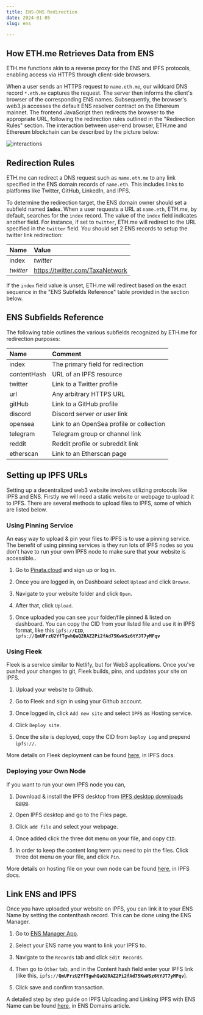 ```yaml
---
title: ENS-DNS Redirection
date: 2024-01-05
slug: ens

---
```

## How ETH.me Retrieves Data from ENS

ETH.me functions akin to a reverse proxy for the ENS and IPFS protocols, enabling access via HTTPS through client-side browsers.

When a user sends an HTTPS request to `name.eth.me`, our wildcard DNS record `*.eth.me` captures the request. The server then informs the client's browser of the corresponding ENS names. Subsequently, the browser's web3.js accesses the default ENS resolver contract on the Ethereum mainnet. The frontend JavaScript then redirects the browser to the appropriate URL, following the redirection rules outlined in the "Redirection Rules" section. The interaction between user-end browser, ETH.me and Ethereum blockchain can be described by the picture below:

![interactions](ens-1.png)

## Redirection Rules

ETH.me can redirect a DNS request such as `name.eth.me` to any link specified in the ENS domain records of `name.eth`. This includes links to platforms like Twitter, GitHub, LinkedIn, and IPFS.

To determine the redirection target, the ENS domain owner should set a subfield named **`index`**. When a user requests a URL at `name.eth`, ETH.me, by default, searches for the `index` record. The value of the `index` field indicates another field. For instance, if set to `twitter`, ETH.me will redirect to the URL specified in the `twitter` field. You should set 2 ENS records to setup the twitter link redirection:

| Name         | Value               |
|:----------------|:-------------------------|
| index        | *twitter* |
| *twitter*    | https://twitter.com/TaxaNetwork |

If the `index` field value is unset, ETH.me will redirect based on the exact sequence in the "ENS Subfields Reference" table provided in the section below.

## ENS Subfields Reference

The following table outlines the various subfields recognized by ETH.me for redirection purposes:

| Name         | Comment               |
|:----------------|:-------------------------|
| index        | The primary field for redirection |
| contentHash  | URL of an IPFS resource |
| twitter      | Link to a Twitter profile |
| url          | Any arbitrary HTTPS URL |
| gitHub       | Link to a GitHub profile |
| discord      | Discord server or user link |
| opensea      | Link to an OpenSea profile or collection |
| telegram     | Telegram group or channel link |
| reddit       | Reddit profile or subreddit link |
| etherscan    | Link to an Etherscan page |

## Setting up IPFS URLs
Setting up a decentralized web3 website involves utilizing protocols like IPFS and ENS. Firstly we will need a static website or webpage to upload it to IPFS. There are several methods to upload files to IPFS, some of which are listed below.

### Using Pinning Service
An easy way to upload & pin your files to IPFS is to use a pinning service. The benefit of using pinning services is they run lots of IPFS nodes so you don't have to run your own IPFS node to make sure that your website is accessible.. 

1. Go to [Pinata.cloud](https://pinata.cloud/) and sign up or log in.

2. Once you are logged in, on Dashboard select `Upload` and click `Browse`.

3. Navigate to your website folder and click `Open`.

4. After that, click `Upload`.

5. Once uploaded you can see your folder/file pinned & listed on dashboard. You can copy the CID from your listed file and use it in IPFS format, like this `ipfs://`**`CID`**, `ipfs://`**`QmUFrzU2YfTgwhQaQ2RAZ2Pi2fAd75KwWSz6tYJT7yMFqv`**

### Using Fleek
Fleek is a service similar to Netlify, but for Web3 applications. Once you've pushed your changes to git, Fleek builds, pins, and updates your site on IPFS. 

1. Upload your website to Github.

2. Go to Fleek and sign in using your Github account.

3. Once logged in, click `Add new site` and select `IPFS` as Hosting service.

4. Click `Deploy site`.

5. Once the site is deployed, copy the CID from `Deploy Log` and prepend `ipfs://`.

More details on Fleek deployment can be found [here](https://docs.ipfs.tech/how-to/websites-on-ipfs/introducing-fleek/), in IPFS docs.

### Deploying your Own Node
If you want to run your own IPFS node you can,

1. Download & install the IPFS desktop from [IPFS desktop downloads page](https://github.com/ipfs/ipfs-desktop/releases).

2. Open IPFS desktop and go to the Files page.

3. Click `add file` and select your webpage.

4. Once added click the three dot menu on your file, and copy `CID`.

5. In order to keep the content long term you need to pin the files. Click three dot menu on your file, and click `Pin`.

More details on hosting file on your own node can be found [here](https://docs.ipfs.tech/how-to/websites-on-ipfs/single-page-website/#install-ipfs-desktop), in IPFS docs.

## Link ENS and IPFS
Once you have uploaded your website on IPFS, you can link it to your ENS Name by setting the contenthash record. This can be done using the ENS Manager.

1. Go to [ENS Manager App](https://app.ens.domains/).

2. Select your ENS name you want to link your IPFS to.

3. Navigate to the `Records` tab and click `Edit Records`.

4. Then go to `Other` tab, and in the Content hash field enter your IPFS link (like this, `ipfs://`**`QmUFrzU2YfTgwhQaQ2RAZ2Pi2fAd75KwWSz6tYJT7yMFqv`**).

5. Click save and confirm transaction.

A detailed step by step guide on IPFS Uploading and Linking IPFS with ENS Name can be found [here](https://docs.ipfs.tech/how-to/websites-on-ipfs/single-page-website/#install-ipfs-desktop), in ENS Domains article.

